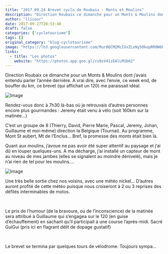 ```yaml
---
title: "2017.09.24 Brevet cyclo de Roubaix - Monts et Moulins"
description: "Direction Roubaix ce dimanche pour un Monts & Moulins dont j’avais entendu parler l’année dernière. A vrai dire, avec l’envie, ce week end, de bouffer du km, ce brevet (qui affichait un 120) me paraissait idéal."
author: "llicour"
date: 2017-09-27T20:53:48
draft: false
categories: ["cyclotourisme"]
tags: []
original_category: "blog-cyclotourisme"
image: "https://lh3.googleusercontent.com/Rur0QCM2McIVxZLxNy50kopRR0W6F-O7uQfzKAc3CA7bhTaRBJ2bjNUwyf3L3MxEfTl1bMWpubc3FMBobuUrX1-PU081uIFIRlAQilkZgDhA-jw_LO7fEsy2KSmQdz479VdtubmDNT0LPsTweuCWLiHaX9iXeiQD5fvRMY3HyK5nugFCZDVC35qoYIR4GkWngkWsFwAKjVCCjQMv33SGTpWbbzk2n91tpAR-kgFjKUVAKN76i5ilxMNadLgIYup4Wh7VJaAuDgeE-3i9u00pvDSt2sQ1pVyCFEdaTpMnCe_GBysprbKLWichW6cm9Jzb4FAKJtB6ORneuQ51nSeTGa7-dsnxBu-c_phwmnVo6Z62_s1PlMP463pvW_u4jwOGa2EydGlhJPAj0wno3Zbd4-qsIoGSqsJUuhPkZsFJDU5Ru05-jNJjSXwQl4qm4UUo3xFoYa_wMQjjrvisc2DD8aHRkTairEdJwZ1GLeq4n1WmRKpGFoMdiRC0MznnUXEUx7f3A4r5cnYbh6n6y-224Hoy0DRX5_10g4s8GAaomc8tRUePYRW9Lautoyn7xrf8lZAa24Ya73hlxBGPkeb-tKzublzg91WzC6NOVlHAtpfuA8QPtc2NHf2xeE9ofSgcGU_3hHjW1LUcr8O7XGEbMwH_h2PiWedrv5v7=w1000-no-tmp.jpg"
links:
  - title: "Les photos"
    website: "https://photos.app.goo.gl/cs0sV41zEAlLM1bm2"
---
```


Direction Roubaix ce dimanche pour un Monts &amp; Moulins dont j’avais entendu parler l’année dernière. A vrai dire, avec l’envie, ce week end, de bouffer du km, ce brevet (qui affichait un 120) me paraissait idéal.

<!--more-->

![Image](https://lh3.googleusercontent.com/ERNryaLHvfy5xf39UxF3AtipN7BE8PPAnaeCT0XQJCptll4Xw-6tCpAvArEkJbSSIKCj3lLlQ9oyGg65nrnP5EWNukE1f7wRahZDE3ykYAjX7xpgnDUOc5nskM4eY9u0NURBs4b_aw6RfQ5zER-wK4wgyPDWfoLpZDa6_h2Oyu0M7uJIA4U-gb5v1hwgThrT6GXuDUtrfLCFCFnQ6xxWbdPW59tfJMIkHRPIqVvPwDTexgZ39pt6qjKHLBX-23wiZUKrqbD4pq_LTwAlZVZK1zYsc8RROXdldifayDSwU7U7KVWEIjKZ0t_2LADYST9er_iGiRL5-SmoPs4Pv92m4-9QIOCAH4RqKBTr3_5ayWKTZ8IXjOWImV8FyvHVmpQEyGJqdhUkO545S9xee6DnreC_8bbRJtoH9qWUc61ZXQE94EcBBDUcp97AqRKELw56vOLne-4yWFy5_VR9_juQQkUfW-VNDz-Ia6bXzRmT-_tf2zg-LgW6KHfbJkn3PikzZv2XVH0s6j-tv_zeM3UCVq03BrZWt2dHp_lrMH46I9p6oKAeuxj5kvdoTsKrFtaDl7uZ-GFtuEGMxb48cnBaHkyoMVkDh5mdvo7-4A_sG96Pa3GqM-lbZcp0SVFNUCmQT2s_t4J40vwfmyQHKUsVgngN-wCn1zfaxu5P=w400)

Rendez-vous donc à 7h30 là-bas où je retrouvais d’autres personnes encore plus gourmandes&nbsp;: Jeremy était venu à vélo (soit 160km sur la matinée…)

C’est un groupe de 8 (Thierry, David, Pierre Marie, Pascal, Jeremy, Johan, Guillaume et moi-même) direction la Belgique (Tournai). Au programme, Mont St aubert, Mt de l’Enclus… Bref, la promesse des monts était bien là.

Quant aux moulins, j’avoue ne pas avoir été super attentif au paysage et j’ai dû en louper quelques-uns. A ma décharge, j’ai installé un capteur de mont au niveau de mes jambes (elles se signalent au moindre dénivelé), mais je n’ai rien de tel pour les moulins….

![Image](https://lh3.googleusercontent.com/Rur0QCM2McIVxZLxNy50kopRR0W6F-O7uQfzKAc3CA7bhTaRBJ2bjNUwyf3L3MxEfTl1bMWpubc3FMBobuUrX1-PU081uIFIRlAQilkZgDhA-jw_LO7fEsy2KSmQdz479VdtubmDNT0LPsTweuCWLiHaX9iXeiQD5fvRMY3HyK5nugFCZDVC35qoYIR4GkWngkWsFwAKjVCCjQMv33SGTpWbbzk2n91tpAR-kgFjKUVAKN76i5ilxMNadLgIYup4Wh7VJaAuDgeE-3i9u00pvDSt2sQ1pVyCFEdaTpMnCe_GBysprbKLWichW6cm9Jzb4FAKJtB6ORneuQ51nSeTGa7-dsnxBu-c_phwmnVo6Z62_s1PlMP463pvW_u4jwOGa2EydGlhJPAj0wno3Zbd4-qsIoGSqsJUuhPkZsFJDU5Ru05-jNJjSXwQl4qm4UUo3xFoYa_wMQjjrvisc2DD8aHRkTairEdJwZ1GLeq4n1WmRKpGFoMdiRC0MznnUXEUx7f3A4r5cnYbh6n6y-224Hoy0DRX5_10g4s8GAaomc8tRUePYRW9Lautoyn7xrf8lZAa24Ya73hlxBGPkeb-tKzublzg91WzC6NOVlHAtpfuA8QPtc2NHf2xeE9ofSgcGU_3hHjW1LUcr8O7XGEbMwH_h2PiWedrv5v7=w400)

Une très belle sortie chez nos voisins, avec une météo nickel… D’autres auront profité de cette météo puisque nous croiseront à 2 ou 3 reprises des défilés interminables de motos.

&nbsp;

Le prix de l’humour (de la bravoure, ou de l’inconscience) de la matinée sera attribué à Guillaume qui s’engagea sur le 120 (en guise d’échauffement) en sachant qu’il participait à une course l’après-midi. Sacré GuiGui (pris ici en flagrant délit de dopage gustatif)

&nbsp;

Le brevet se termina par quelques tours de vélodrome. Toujours sympa...

&nbsp;